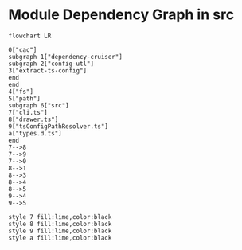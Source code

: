 # Module Dependency Graph in src

<!-- DMDG BEGIN -->

```mermaid
flowchart LR

0["cac"]
subgraph 1["dependency-cruiser"]
subgraph 2["config-utl"]
3["extract-ts-config"]
end
end
4["fs"]
5["path"]
subgraph 6["src"]
7["cli.ts"]
8["drawer.ts"]
9["tsConfigPathResolver.ts"]
a["types.d.ts"]
end
7-->8
7-->9
7-->0
8-->1
8-->3
8-->4
8-->5
9-->4
9-->5

style 7 fill:lime,color:black
style 8 fill:lime,color:black
style 9 fill:lime,color:black
style a fill:lime,color:black
```

<!-- DMDG END -->
